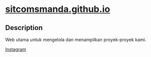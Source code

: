 # <a href="https://sitcomsmanda.github.io">sitcomsmanda.github.io</a>

## Description
Web utama untuk mengelola dan menampilkan proyek-proyek kami.

<a href="https://www.instagram.com/sitcomsmanda/">Instagram</a>
